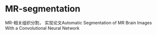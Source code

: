 # MR-segmentation
MR-相关组织分割， 实现论文Automatic Segmentation of MR Brain Images With a Convolutional Neural Network
